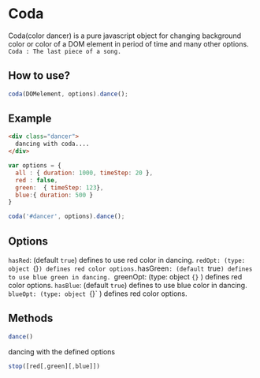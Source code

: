 # Coda
Coda(color dancer) is a pure javascript object for changing background color or color of a DOM element in period of time and many other options.
`Coda : The last piece of a song.`

## How to use?
```javascript
coda(DOMelement, options).dance();
```

## Example
```html
<div class="dancer">
  dancing with coda....
</div>
```
```javascript 
var options = {
  all : { duration: 1000, timeStep: 20 },
  red : false,
  green:  { timeStep: 123},
  blue:{ duration: 500 }
}

coda('#dancer', options).dance();
```
## Options
`hasRed`: (default `true`) defines to use red color in dancing.
`redOpt: (type: object `{}` ) defines red color options.
`hasGreen`: (default `true`) defines to use blue green in dancing.
`greenOpt: (type: object `{}` ) defines red color options.
`hasBlue`: (default `true`) defines to use blue color in dancing.
`blueOpt: (type: object `{}` ) defines red color options.

## Methods
```javascript
dance()
```
dancing with the defined options 
```javascript
stop([red[,green][,blue]])
```
